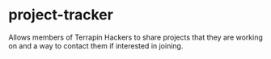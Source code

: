 # project-tracker
Allows members of Terrapin Hackers to share projects that they are working on and a way to contact them if interested in joining.
